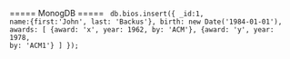 ===== MonogDB =====
	<code>
		  db.bios.insert({
				_id:1, name:{first:'John', last: 'Backus'}, 
				birth: new Date('1984-01-01'), 
				awards: [
					{award: 'x', year: 1962, by: 'ACM'}, 
					{award: 'y', year: 1978, by: 'ACM1'}
        			]
   		});
	</code>
